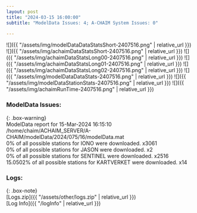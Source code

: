 ```yaml
---
layout: post
title: "2024-03-15 16:00:00"
subtitle: "ModelData Issues: 4; A-CHAIM System Issues: 0"

---
```


![]({{ "/assets/img/modelDataDataStatsShort-2407516.png" | relative_url }})
![]({{ "/assets/img/achaimDataStatsShort-2407516.png" | relative_url }})
![]({{ "/assets/img/achaimDataStatsLong00-2407516.png" | relative_url }})
![]({{ "/assets/img/achaimDataStatsLong01-2407516.png" | relative_url }})
![]({{ "/assets/img/achaimDataStatsLong02-2407516.png" | relative_url }})
![]({{ "/assets/img/modelDataDataStats-2407516.png" | relative_url }})
![]({{ "/assets/img/modelDataStationStats-2407516.png" | relative_url }})
![]({{ "/assets/img/achaimRunTime-2407516.png" | relative_url }})


### ModelData Issues:  
  
{: .box-warning}  
 ModelData report for 15-Mar-2024 16:15:10   
 /home/chaim/ACHAIM_SERVER/A-CHAIM/modelData/2024/075/16/modelData.mat   
 0% of all possible stations for IONO were downloaded. x3061   
 0% of all possible stations for JASON were downloaded. x2   
 0% of all possible stations for SENTINEL were downloaded. x2516   
 15.0502% of all possible stations for KARTVERKET were downloaded. x14   
  


### Logs:  
  
{: .box-note}  
[Logs.zip]({{ "/assets/other/logs.zip" | relative_url }})  
[Log Info]({{ "/logInfo" | relative_url }})  
